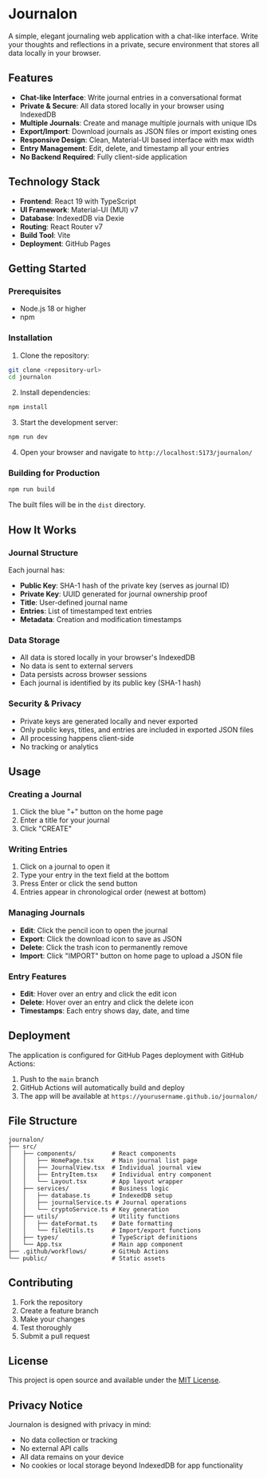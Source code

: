 # Journalon

A simple, elegant journaling web application with a chat-like interface. Write your thoughts and reflections in a private, secure environment that stores all data locally in your browser.

## Features

- **Chat-like Interface**: Write journal entries in a conversational format
- **Private & Secure**: All data stored locally in your browser using IndexedDB
- **Multiple Journals**: Create and manage multiple journals with unique IDs
- **Export/Import**: Download journals as JSON files or import existing ones
- **Responsive Design**: Clean, Material-UI based interface with max width
- **Entry Management**: Edit, delete, and timestamp all your entries
- **No Backend Required**: Fully client-side application

## Technology Stack

- **Frontend**: React 19 with TypeScript
- **UI Framework**: Material-UI (MUI) v7
- **Database**: IndexedDB via Dexie
- **Routing**: React Router v7
- **Build Tool**: Vite
- **Deployment**: GitHub Pages

## Getting Started

### Prerequisites

- Node.js 18 or higher
- npm

### Installation

1. Clone the repository:
```bash
git clone <repository-url>
cd journalon
```

2. Install dependencies:
```bash
npm install
```

3. Start the development server:
```bash
npm run dev
```

4. Open your browser and navigate to `http://localhost:5173/journalon/`

### Building for Production

```bash
npm run build
```

The built files will be in the `dist` directory.

## How It Works

### Journal Structure

Each journal has:
- **Public Key**: SHA-1 hash of the private key (serves as journal ID)
- **Private Key**: UUID generated for journal ownership proof
- **Title**: User-defined journal name
- **Entries**: List of timestamped text entries
- **Metadata**: Creation and modification timestamps

### Data Storage

- All data is stored locally in your browser's IndexedDB
- No data is sent to external servers
- Data persists across browser sessions
- Each journal is identified by its public key (SHA-1 hash)

### Security & Privacy

- Private keys are generated locally and never exported
- Only public keys, titles, and entries are included in exported JSON files
- All processing happens client-side
- No tracking or analytics

## Usage

### Creating a Journal

1. Click the blue "+" button on the home page
2. Enter a title for your journal
3. Click "CREATE"

### Writing Entries

1. Click on a journal to open it
2. Type your entry in the text field at the bottom
3. Press Enter or click the send button
4. Entries appear in chronological order (newest at bottom)

### Managing Journals

- **Edit**: Click the pencil icon to open the journal
- **Export**: Click the download icon to save as JSON
- **Delete**: Click the trash icon to permanently remove
- **Import**: Click "IMPORT" button on home page to upload a JSON file

### Entry Features

- **Edit**: Hover over an entry and click the edit icon
- **Delete**: Hover over an entry and click the delete icon
- **Timestamps**: Each entry shows day, date, and time

## Deployment

The application is configured for GitHub Pages deployment with GitHub Actions:

1. Push to the `main` branch
2. GitHub Actions will automatically build and deploy
3. The app will be available at `https://yourusername.github.io/journalon/`

## File Structure

```
journalon/
├── src/
│   ├── components/          # React components
│   │   ├── HomePage.tsx     # Main journal list page
│   │   ├── JournalView.tsx  # Individual journal view
│   │   ├── EntryItem.tsx    # Individual entry component
│   │   └── Layout.tsx       # App layout wrapper
│   ├── services/            # Business logic
│   │   ├── database.ts      # IndexedDB setup
│   │   ├── journalService.ts # Journal operations
│   │   └── cryptoService.ts # Key generation
│   ├── utils/               # Utility functions
│   │   ├── dateFormat.ts    # Date formatting
│   │   └── fileUtils.ts     # Import/export functions
│   ├── types/               # TypeScript definitions
│   └── App.tsx              # Main app component
├── .github/workflows/       # GitHub Actions
└── public/                  # Static assets
```

## Contributing

1. Fork the repository
2. Create a feature branch
3. Make your changes
4. Test thoroughly
5. Submit a pull request

## License

This project is open source and available under the [MIT License](LICENSE).

## Privacy Notice

Journalon is designed with privacy in mind:
- No data collection or tracking
- No external API calls
- All data remains on your device
- No cookies or local storage beyond IndexedDB for app functionality
